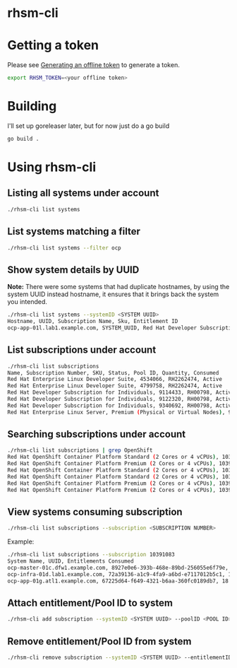 # rhsm-cli

# Getting a token
Please see [Generating an offline token](https://access.redhat.com/management/api) to generate a token.

```bash
export RHSM_TOKEN=<your offline token>
```

# Building
I'll set up goreleaser later, but for now just do a go build
```bash
go build .
```

# Using rhsm-cli

## Listing all systems under account
```bash
./rhsm-cli list systems
```

## List systems matching a filter
```bash
./rhsm-cli list systems --filter ocp
```

## Show system details by UUID
**Note:** There were some systems that had duplicate hostnames, by using the system UUID instead hostname, it ensures that it brings back the system you intended.

```bash
./rhsm-cli list systems --systemID <SYSTEM UUID>
Hostname, UUID, Subscription Name, Sku, Entitlement ID
ocp-app-01l.lab1.example.com, SYSTEM_UUID, Red Hat Developer Subscription for Individuals, RH00798, ENTITLMENT_ID
```

## List subscriptions under account
```bash
./rhsm-cli list subscriptions
Name, Subscription Number, SKU, Status, Pool ID, Quantity, Consumed
Red Hat Enterprise Linux Developer Suite, 4534066, RH2262474, Active
Red Hat Enterprise Linux Developer Suite, 4799758, RH2262474, Active
Red Hat Developer Subscription for Individuals, 9114433, RH00798, Active, 2c928081790fb14c01792457f16a2741, 16, 16
Red Hat Developer Subscription for Individuals, 9122320, RH00798, Active, 8a85f9997922d86501793771efe71fd2, 16, 16
Red Hat Developer Subscription for Individuals, 9340692, RH00798, Active, 8a85f99a7aaf8439017ace705f9b0fbf, 16, 16
Red Hat Enterprise Linux Server, Premium (Physical or Virtual Nodes), 9479832, RH00003S, Active, 8a85f9a07b54e268017be4927ec85f91, 4, 4
```

## Searching subscriptions under account
```bash
./rhsm-cli list subscriptions | grep OpenShift
Red Hat OpenShift Container Platform Standard (2 Cores or 4 vCPUs), 10391081, MCT2736S, Active, 8a85f9997d484aeb017d6d59133e12fd, 46, 46
Red Hat OpenShift Container Platform Premium (2 Cores or 4 vCPUs), 10391080, MCT2735S, Active, 8a85f9997d484aeb017d6d591e031303, 71, 0
Red Hat OpenShift Container Platform Standard (2 Cores or 4 vCPUs), 10391083, MCT2736S, Active, 8a85f9997d484aeb017d6d591ebd1305, 28, 28
Red Hat OpenShift Container Platform Standard (2 Cores or 4 vCPUs), 10391086, MCT2736S, Active, 8a85f9997d484aeb017d6d591a6f1301, 62, 62
Red Hat OpenShift Container Platform Premium (2 Cores or 4 vCPUs), 10391089, MCT2735S, Active, 8a85f9997d484aeb017d6d5939591309, 132, 72
Red Hat OpenShift Container Platform Premium (2 Cores or 4 vCPUs), 10391108, MCT2735S, Active, 8a85f9997d484aeb017d6d58dc6712e8, 71, 0
```

## View systems consuming subscription
```bash
./rhsm-cli list subscriptions --subscription <SUBSCRIPTION NUMBER>

```

Example:
```bash
./rhsm-cli list subscriptions --subscription 10391083
System Name, UUID, Entitlements Consumed
ocp-master-01c.dfw1.example.com, 8927e0e6-393b-468e-89bd-256055e6f79e, 18
ocp-infra-01d.lab1.example.com, 72a39136-a1c9-4fa9-a6bd-e7117012b5c1, 18
ocp-app-01g.atl1.example.com, 67225d64-f649-4321-b6aa-360fc0189db7, 18
```

## Attach entitlement/Pool ID to system
```bash
./rhsm-cli add subscription --systemID <SYSTEM UUID> --poolID <POOL ID>
```

## Remove entitlement/Pool ID from system
```bash
./rhsm-cli remove subscription --systemID <SYSTEM UUID> --entitlementID <ENTITLEMENT ID>
```